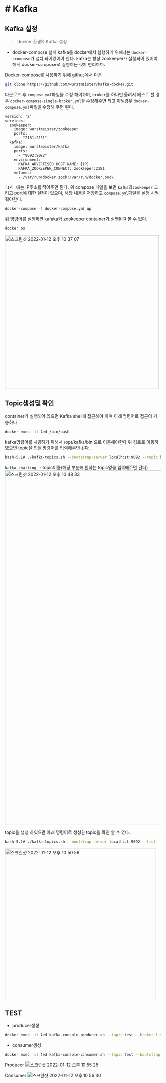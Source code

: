 # # Kafka
## Kafka 설정
> docker 환경에 Kafka 설정  

* docker-compose 설치
kafka를 docker에서 실행하기 위해서는 `docker-ccompose`가 설치 되어있어야 한다.
 kafka는 항상 zookeeper가 실행되어 있어야해서 docker-compose로 실행하는 것이 편리하다.

Docker-compose를 사용하기 위해 github에서 다운
```bash
git clone https://github.com/wurstmeister/kafka-docker.git
```
다운로드 후 `compose.yml`파일을 수정 해야하며,  `broker`를 하나만 올려서 테스트 할 경우 `docker-compose-single-broker.yml`을 수정해주면 되고 아닐경우 `docker-compose.yml`파일을 수정해 주면 된다.
```
version: '2'
services:
  zookeeper:
    image: wurstmeister/zookeeper
    ports:
      - "2181:2181"
  kafka:
    image: wurstmeister/kafka
    ports:
      - "9092:9092"
    environment:
      KAFKA_ADVERTISED_HOST_NAME: [IP]
      KAFKA_ZOOKEEPER_CONNECT: zookeeper:2181
    volumes:
      - /var/run/docker.sock:/var/run/docker.sock
```
`[IP] `에는 IP주소를 적어주면 된다.
위 compose 파일을 보면 `kafka`와`zookeeper` 그리고 port에 대한 설정이 있으며, 해당 내용을 저장하고 `compose.yml`파일을 실행 시켜줘야한다.
```bash
docker-compose -f docker-compose.yml up
```

위 명령어를 실행하면 kafaka와 zookeeper container가 실행된걸 볼 수 있다.
```bash
docker ps
```
<img width="497" alt="스크린샷 2022-01-12 오후 10 37 07" src="https://user-images.githubusercontent.com/58923731/149150914-9e38e433-c47a-4f9f-8c2c-62cace5370d8.png">

## Topic생성및 확인
container가 실행되어 있으면 Kafka shell에 접근해야 하며 아래 명령어로 접근이 가능하다
```bash
docker exec -it 4ed /bin/bash
```

kafka명령어를 사용하기 위해서 /opt/kafka/bin 으로 이동해야한다
위 경로로 이동하였으면 topic을 만들 명령어를 입력해주면 된다.
```bash
bash-5.1# ./kafka-topics.sh --bootstrap-server localhost:9092 --topic kafka_chatting --create
```
`kafka_chatting ` -  topic이름(해당 부분에 원하는 topic명을 입력해주면 된다)
<img width="1143" alt="스크린샷 2022-01-12 오후 10 48 33" src="https://user-images.githubusercontent.com/58923731/149152439-f7638c97-f2ce-4e55-9fa0-05e4b24efb98.png">

topic을 생성 하였으면 아래 명령어로 생성된 topic을 확인 할 수 있다.
```bash
bash-5.1# ./kafka-topics.sh --bootstrap-server localhost:9092 --list
```
<img width="488" alt="스크린샷 2022-01-12 오후 10 50 56" src="https://user-images.githubusercontent.com/58923731/149152796-39168786-b974-4345-8c10-a4e9940d3c33.png">

## TEST
* producer생성
```bash
docker exec -it 4ed kafka-console-producer.sh --topic test --broker-list localhost:9092
```
* consumer생성
```bash
docker exec -it 4ed kafka-console-consumer.sh --topic test --bootstrap-server localhost:9092
```

Producer
![스크린샷 2022-01-12 오후 10 55 25](https://user-images.githubusercontent.com/58923731/149153667-21ef2d39-f198-422e-8f4e-d2da71721427.png)

Consumer
![스크린샷 2022-01-12 오후 10 56 30](https://user-images.githubusercontent.com/58923731/149153769-8703be32-003d-4fc0-8529-394bbca249dd.png)

